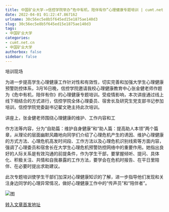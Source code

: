 ```yaml
---
title: 中国矿业大学->信控学院举办“危中有机，陪伴有你”心理健康专题培训 | cumt.net.cn
date: 2022-04-01 01:22:47.867162
urlname: 30c56ec5e8b5f645ed15e1875ae140d3
slug: 30c56ec5e8b5f645ed15e1875ae140d3
tags: 
- 中国矿业大学
categories:
- cumt.net.cn
- 中国矿业大学
authorbox: false
sidebar: false
---
```

培训现场

为进一步提高学生心理健康工作针对性和有效性，切实完善和加强大学生心理健康预警防控体系，3月16日晚，信控学院邀请我校心理健康教育中心张金健老师作题为《危中有机，陪伴有你》的心理健康专题培训。受疫情影响，本次讲座通过线上线下相结合的方式进行，信控学院全体心理委员、宿舍长及研究生党支部书记参加培训，信控学院党委副书记翟文艳主持此次培训。

讲座上，张金健老师围绕心理健康的维护、工作内容和工
<!--more-->
作方法等内容，分为“自助篇：维护自身健康”和“助人篇：提高助人本领”两个篇章，从理论的层面幽默风趣地向同学们介绍了心理危机产生的诱因、维护心理健康的方式方法、心理危机高发时间段、工作方法以及心理危机识别线索等方面内容，强调了心理委员和宿舍长在大学生心理危机预警防控网络中的重要作用。她指出良好的人际关系是有效沟通的前提条件，作为学生干部，要掌握倾听、提问、具体化、积极关注、共情和自我暴露的工作方法，要学会在危机时报告、在平日里陪伴、在必要时提出求助建议。

此次专题培训使学生干部们加深对心理健康知识的了解，进一步指导他们发现和关注身边同学的心理异常情况，做好心理健康工作中的“传声员”和“陪伴者”。

![图](http://xwzx.cumt.edu.cn/_upload/article/images/33/99/4f548f0540ccad92307d166ebc96/6be084d6-4269-43a3-96d6-87168160ce9e.jpg)

[转入文章首发地址](http://xwzx.cumt.edu.cn/73/67/c523a619367/page.htm)